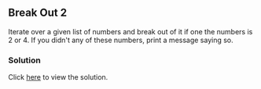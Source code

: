 ## Break Out 2

Iterate over a given list of numbers and break out of it if one the numbers is 2 or 4. If you didn't any of these numbers, print a message saying so.

### Solution

Click [here](solutions/loops/break_out_2.md) to view the solution.
